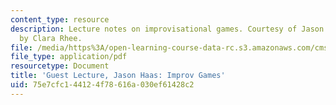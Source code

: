 ```yaml
---
content_type: resource
description: Lecture notes on improvisational games. Courtesy of Jason Haas. Notes
  by Clara Rhee.
file: /media/https%3A/open-learning-course-data-rc.s3.amazonaws.com/cms-608-game-design-spring-2008/75e7cfc144124f78616a030ef61428c2_MITCMS_608s08_lec_notes35.pdf
file_type: application/pdf
resourcetype: Document
title: 'Guest Lecture, Jason Haas: Improv Games'
uid: 75e7cfc1-4412-4f78-616a-030ef61428c2
---
```


